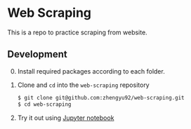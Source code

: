 # Web Scraping
This is a repo to practice scraping from website.

## Development   
0. Install required packages according to each folder.

0. Clone and `cd` into the `web-scraping` repository

    ``` bash
    $ git clone git@github.com:zhengyu92/web-scraping.git
    $ cd web-scraping
    ```
    
0. Try it out using [Jupyter notebook](http://jupyter.org/)

